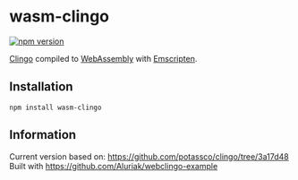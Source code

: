 # wasm-clingo

[![npm version](https://img.shields.io/npm/v/wasm-clingo.svg)](https://www.npmjs.com/package/wasm-clingo)

[Clingo](https://github.com/potassco/clingo) compiled to [WebAssembly](https://webassembly.org/) with [Emscripten](https://kripken.github.io/emscripten-site/).

## Installation

`npm install wasm-clingo`

## Information

Current version based on: https://github.com/potassco/clingo/tree/3a17d48
Built with https://github.com/Aluriak/webclingo-example
